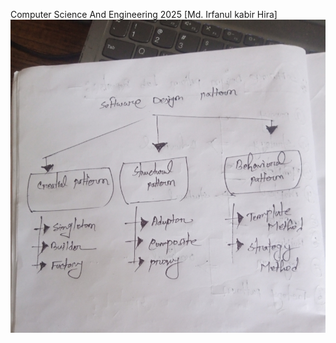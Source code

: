 Computer Science And Engineering 2025  [Md. Irfanul kabir Hira]
![image alt](https://github.com/irfanulkabirhira/Software-Design-Pattern/blob/0aa60b59979955a4d9f4dbfe28bb19fcd8a1bc9a/Final.jpg)
